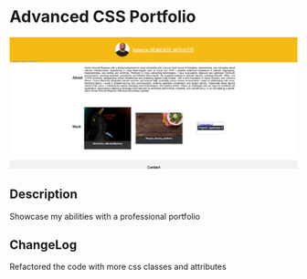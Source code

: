 # Advanced CSS Portfolio

![Screenshot](screenshot.png)

## Description

Showcase my abilities with a professional portfolio

## ChangeLog
Refactored the code with more css classes and attributes